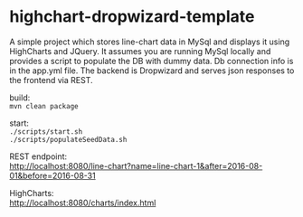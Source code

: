 # highchart-dropwizard-template

A simple project which stores line-chart data in MySql and displays it using HighCharts and JQuery. It assumes you are running MySql locally and provides a script to populate the DB with dummy data. Db connection info is in the app.yml file. The backend is Dropwizard and serves json responses to the frontend via REST.

build:<br />
`mvn clean package`

start:<br/>
`./scripts/start.sh`<br/>
`./scripts/populateSeedData.sh`


REST endpoint:<br/>
<http://localhost:8080/line-chart?name=line-chart-1&after=2016-08-01&before=2016-08-31>

HighCharts:<br/>
<http://localhost:8080/charts/index.html>

